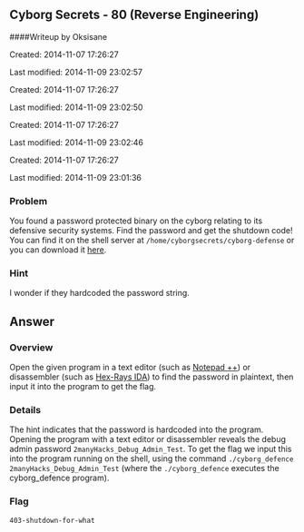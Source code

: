 ## Cyborg Secrets - 80 (Reverse Engineering) ##
####Writeup by Oksisane

Created: 2014-11-07 17:26:27

Last modified: 2014-11-09 23:02:57


Created: 2014-11-07 17:26:27

Last modified: 2014-11-09 23:02:50


Created: 2014-11-07 17:26:27

Last modified: 2014-11-09 23:02:46


Created: 2014-11-07 17:26:27

Last modified: 2014-11-09 23:01:36


### Problem ###

You found a password protected binary on the cyborg relating to its defensive security systems. Find the password and get the shutdown code! You can find it on the shell server at `/home/cyborgsecrets/cyborg-defense` or you can download it [here](https://picoctf.com/problem-static/reversing/cyborg-secrets/cyborg_defense).

### Hint ###

I wonder if they hardcoded the password string.

## Answer ##

### Overview ###

Open the given program in a text editor (such as [Notepad ++](http://notepad-plus-plus.org/)) or disassembler (such as [Hex-Rays IDA](https://www.hex-rays.com/products/ida/)) to find the password in plaintext, then input it into the program to get the flag.

### Details ###

The hint indicates that the password is hardcoded into the program. Opening the program with a text editor or disassembler reveals the debug admin password `2manyHacks_Debug_Admin_Test`. To get the flag we input this into the program running on the shell, using the command `./cyborg_defence 2manyHacks_Debug_Admin_Test` (where the `./cyborg_defence` executes the cyborg_defence program).

### Flag ###

    403-shutdown-for-what
